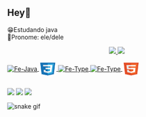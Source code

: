 ## Hey👋

😁Estudando java  
🧑Pronome: ele/dele

<div align="center">
  <a href="https://github.com/zaidancarvalho">
  <img height="180em" src="https://github-readme-stats.vercel.app/api?username=zaidancarvalho&show_icons=true&theme=dracula&include_all_commits=true&count_private=true"/>
  <img height="180em" src="https://github-readme-stats.vercel.app/api/top-langs/?username=zaidancarvalho&layout=compact&langs_count=7&theme=dracula"/>
</div>

<div style="display: inline_block"><br>
 
 <img align="center" alt="Fe-Java" height="30" width="40" src="https://cdn.jsdelivr.net/gh/devicons/devicon/icons/java/java-original.svg"/>
  <img align="center" alt="Fe-CSS" height="30" width="40" src="https://raw.githubusercontent.com/devicons/devicon/master/icons/css3/css3-original.svg">
  <img align="center" alt="Fe-Type" height="30" width="40" src="https://cdn.jsdelivr.net/gh/devicons/devicon/icons/typescript/typescript-original.svg" />
  <img align="center" alt="Fe-Type" height="30" width="40" src="https://cdn.jsdelivr.net/gh/devicons/devicon/icons/javascript/javascript-original.svg" />
  <img align="center" alt="Fe-HTML" height="30" width="40" src="https://raw.githubusercontent.com/devicons/devicon/master/icons/html5/html5-original.svg">
          
</div>


##

<div>
 <a href="https://www.youtube.com/watch?v=io-tr1Z2Cdk&feature=youtu.be" target="_blank"><img src="https://img.shields.io/badge/YouTube-FF0000?style=for-the-badge&logo=youtube&logoColor=white" target="_blank"></a>
 <a href="https://discord.gg/jFcCaycv" target="_blank"><img src="https://img.shields.io/badge/Discord-7289DA?style=for-the-badge&logo=discord&logoColor=white" target="_blank"></a> 
  <a href="https://www.linkedin.com/in/felipe-carvalho-fernandez/" target="_blank"><img src="https://img.shields.io/badge/-LinkedIn-%230077B5?style=for-the-badge&logo=linkedin&logoColor=white" target="_blank"></a> 

</div>
  
  ![snake gif](https://github.com/zaidancarvalho/zaidancarvalho/blob/output/github-contribution-grid-snake.svg)
